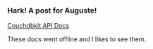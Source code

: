 ### Hark! A post for Auguste!

[Couchdbkit API Docs](/couchdbkit-api-docs/couchdbkit-module.html)

These docs went offline and I likes to see them. 


